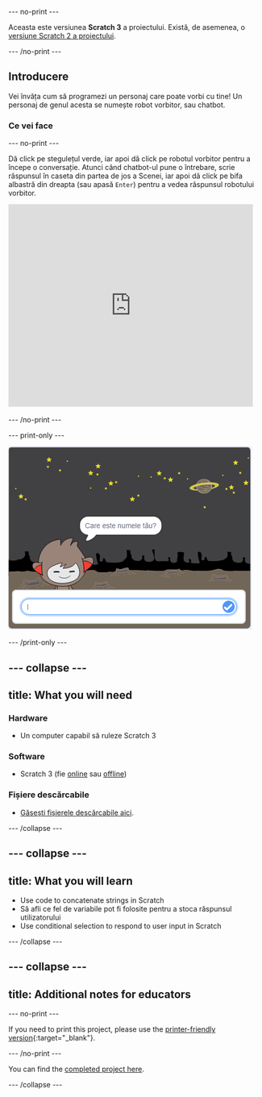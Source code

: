 \--- no-print \---

Aceasta este versiunea **Scratch 3** a proiectului. Există, de asemenea, o [versiune Scratch 2 a proiectului](https://projects.raspberrypi.org/en/projects/chatbot-scratch2).

\--- /no-print \---

## Introducere

Vei învăța cum să programezi un personaj care poate vorbi cu tine! Un personaj de genul acesta se numește robot vorbitor, sau chatbot.

### Ce vei face

\--- no-print \---

Dă click pe stegulețul verde, iar apoi dă click pe robotul vorbitor pentru a începe o conversație. Atunci când chatbot-ul pune o întrebare, scrie răspunsul în caseta din partea de jos a Scenei, iar apoi dă click pe bifa albastră din dreapta (sau apasă `Enter`) pentru a vedea răspunsul robotului vorbitor.

<div class="scratch-preview">
  <iframe allowtransparency="true" width="485" height="402" src="https://scratch.mit.edu/projects/embed/248864190/?autostart=false" 
  frameborder="0" scrolling="no"></iframe>
</div>

\--- /no-print \---

\--- print-only \---

![proiectul finalizat](images/chatbot-preview.png)

\--- /print-only \---

## \--- collapse \---

## title: What you will need

### Hardware

- Un computer capabil să ruleze Scratch 3

### Software

- Scratch 3 (fie [online](https://rpf.io/scratchon) sau [offline](https://rpf.io/scratchoff))

### Fișiere descărcabile

- [Găsești fișierele descărcabile aici](http://rpf.io/p/en/chatbot-go).

\--- /collapse \---

## \--- collapse \---

## title: What you will learn

- Use code to concatenate strings in Scratch
- Să afli ce fel de variabile pot fi folosite pentru a stoca răspunsul utilizatorului
- Use conditional selection to respond to user input in Scratch

\--- /collapse \---

## \--- collapse \---

## title: Additional notes for educators

\--- no-print \---

If you need to print this project, please use the [printer-friendly version](https://projects.raspberrypi.org/en/projects/chatbot/print){:target="_blank"}.

\--- /no-print \---

You can find the [completed project here](http://rpf.io/p/en/chatbot-get).

\--- /collapse \---